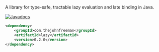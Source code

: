 A library for type-safe, tractable lazy evaluation and late binding in Java.

[![Javadocs](http://javadoc.io/badge/com.thejohnfreeman/lazy.svg)](http://javadoc.io/doc/com.thejohnfreeman/lazy)

```xml
<dependency>
    <groupId>com.thejohnfreeman</groupId>
    <artifactId>lazy</artifactId>
    <version>0.2.0</version>
</dependency>
```
